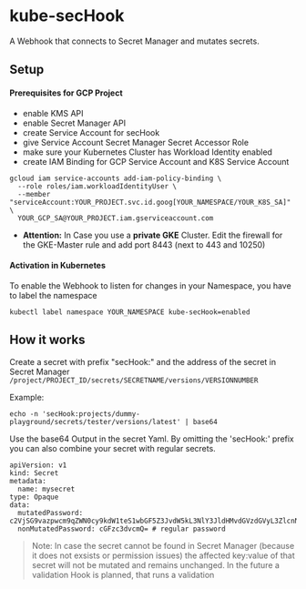 # kube-secHook

A Webhook that connects to Secret Manager and mutates secrets.

## Setup

#### Prerequisites for GCP Project

- enable KMS API
- enable Secret Manager API
- create Service Account for secHook
- give Service Account Secret Manager Secret Accessor Role
- make sure your Kubernetes Cluster has Workload Identity enabled
- create IAM Binding for GCP Service Account and K8S Service Account
```
gcloud iam service-accounts add-iam-policy-binding \
  --role roles/iam.workloadIdentityUser \
  --member "serviceAccount:YOUR_PROJECT.svc.id.goog[YOUR_NAMESPACE/YOUR_K8S_SA]" \
  YOUR_GCP_SA@YOUR_PROJECT.iam.gserviceaccount.com
```
- **Attention:** In Case you use a **private GKE** Cluster. Edit the firewall for the GKE-Master rule and add port 8443 (next to 443 and 10250)

#### Activation in Kubernetes
To enable the Webhook to listen for changes in your Namespace, you have to label the namespace
```
kubectl label namespace YOUR_NAMESPACE kube-secHook=enabled
```

## How it works

Create a secret with prefix "secHook:" and the address of the secret in Secret Manager
`/project/PROJECT_ID/secrets/SECRETNAME/versions/VERSIONNUMBER`

Example:
```
echo -n 'secHook:projects/dummy-playground/secrets/tester/versions/latest' | base64
```
Use the base64 Output in the secret Yaml. By omitting the 'secHook:' prefix you can also combine your secret with regular secrets.

```
apiVersion: v1
kind: Secret
metadata:
  name: mysecret
type: Opaque
data:
  mutatedPassword: c2VjSG9vazpwcm9qZWN0cy9kdW1teS1wbGF5Z3JvdW5kL3NlY3JldHMvdGVzdGVyL3ZlcnNpb25zL2xhdGVzdA==
  nonMutatedPassword: cGFzc3dvcmQ= # regular password
```

>Note: In case the secret cannot be found in Secret Manager (because it does not exsists or permission issues) the affected key:value of that secret will not be mutated and remains unchanged. In the future a validation Hook is planned, that runs a validation